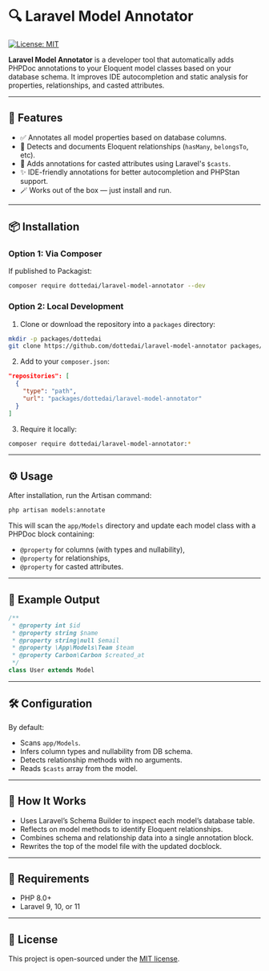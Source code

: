 # 🔍 Laravel Model Annotator

[![License: MIT](https://img.shields.io/badge/license-MIT-green.svg)](LICENSE)

**Laravel Model Annotator** is a developer tool that automatically adds PHPDoc annotations to your Eloquent model classes based on your database schema. It improves IDE autocompletion and static analysis for properties, relationships, and casted attributes.

---

## 🚀 Features

- ✅ Annotates all model properties based on database columns.
- 🔁 Detects and documents Eloquent relationships (`hasMany`, `belongsTo`, etc).
- 🧠 Adds annotations for casted attributes using Laravel's `$casts`.
- ✨ IDE-friendly annotations for better autocompletion and PHPStan support.
- 🪄 Works out of the box — just install and run.

---

## 📦 Installation

### Option 1: Via Composer

If published to Packagist:

```bash
composer require dottedai/laravel-model-annotator --dev
````

### Option 2: Local Development

1. Clone or download the repository into a `packages` directory:

```bash
mkdir -p packages/dottedai
git clone https://github.com/dottedai/laravel-model-annotator packages/dottedai/laravel-model-annotator
```

2. Add to your `composer.json`:

```json
"repositories": [
  {
    "type": "path",
    "url": "packages/dottedai/laravel-model-annotator"
  }
]
```

3. Require it locally:

```bash
composer require dottedai/laravel-model-annotator:*
```

---

## ⚙️ Usage

After installation, run the Artisan command:

```bash
php artisan models:annotate
```

This will scan the `app/Models` directory and update each model class with a PHPDoc block containing:

* `@property` for columns (with types and nullability),
* `@property` for relationships,
* `@property` for casted attributes.

---

## 🧪 Example Output

```php
/**
 * @property int $id
 * @property string $name
 * @property string|null $email
 * @property \App\Models\Team $team
 * @property Carbon\Carbon $created_at
 */
class User extends Model
```

---

## 🛠 Configuration

By default:

* Scans `app/Models`.
* Infers column types and nullability from DB schema.
* Detects relationship methods with no arguments.
* Reads `$casts` array from the model.

---

## 🧠 How It Works

* Uses Laravel’s Schema Builder to inspect each model’s database table.
* Reflects on model methods to identify Eloquent relationships.
* Combines schema and relationship data into a single annotation block.
* Rewrites the top of the model file with the updated docblock.

---

## 🧱 Requirements

* PHP 8.0+
* Laravel 9, 10, or 11

---

## 📄 License

This project is open-sourced under the [MIT license](LICENSE).

